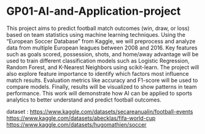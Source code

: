 # GP01-AI-and-Application-project
This project aims to predict football match outcomes (win, draw, or loss) based on team statistics using machine learning techniques. Using the “European Soccer Database” from Kaggle, we will preprocess and analyze data from multiple European leagues between 2008 and 2016. Key features such as goals scored, possession, shots, and home/away advantage will be used to train different classification models such as Logistic Regression, Random Forest, and K-Nearest Neighbors using scikit-learn. The project will also explore feature importance to identify which factors most influence match results. Evaluation metrics like accuracy and F1-score will be used to compare models. Finally, results will be visualized to show patterns in team performance. This work will demonstrate how AI can be applied to sports analytics to better understand and predict football outcomes.

dataset : https://www.kaggle.com/datasets/secareanualin/football-events
        https://www.kaggle.com/datasets/abecklas/fifa-world-cup
        https://www.kaggle.com/datasets/hugomathien/soccer
